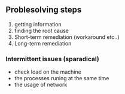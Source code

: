 ## Problesolving steps
1. getting information 
2. finding the root cause
3. Short-term remediation (workaround etc..)
4. Long-term  remediation

### Intermittent issues (sparadical)
* check load on the machine
* the processes runing at the same time
* the usage of network

